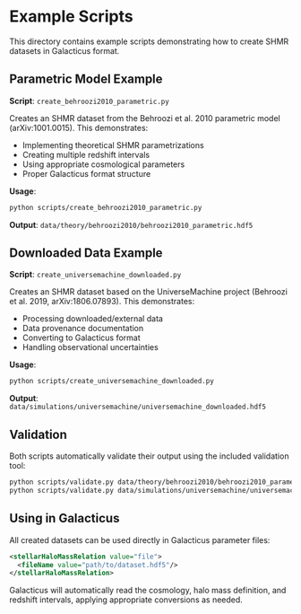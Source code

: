 # Example Scripts

This directory contains example scripts demonstrating how to create SHMR datasets in Galacticus format.

## Parametric Model Example

**Script**: `create_behroozi2010_parametric.py`

Creates an SHMR dataset from the Behroozi et al. 2010 parametric model (arXiv:1001.0015). This demonstrates:

- Implementing theoretical SHMR parametrizations
- Creating multiple redshift intervals
- Using appropriate cosmological parameters
- Proper Galacticus format structure

**Usage**:
```bash
python scripts/create_behroozi2010_parametric.py
```

**Output**: `data/theory/behroozi2010/behroozi2010_parametric.hdf5`

## Downloaded Data Example

**Script**: `create_universemachine_downloaded.py`

Creates an SHMR dataset based on the UniverseMachine project (Behroozi et al. 2019, arXiv:1806.07893). This demonstrates:

- Processing downloaded/external data
- Data provenance documentation  
- Converting to Galacticus format
- Handling observational uncertainties

**Usage**:
```bash
python scripts/create_universemachine_downloaded.py
```

**Output**: `data/simulations/universemachine/universemachine_downloaded.hdf5`

## Validation

Both scripts automatically validate their output using the included validation tool:

```bash
python scripts/validate.py data/theory/behroozi2010/behroozi2010_parametric.hdf5
python scripts/validate.py data/simulations/universemachine/universemachine_downloaded.hdf5
```

## Using in Galacticus

All created datasets can be used directly in Galacticus parameter files:

```xml
<stellarHaloMassRelation value="file">
  <fileName value="path/to/dataset.hdf5"/>
</stellarHaloMassRelation>
```

Galacticus will automatically read the cosmology, halo mass definition, and redshift intervals, applying appropriate conversions as needed.